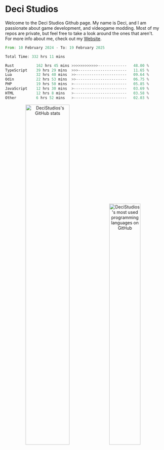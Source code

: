 # Deci Studios
Welcome to the Deci Studios Github page. My name is Deci, and I am passionate about game development, and videogame modding. Most of my repos are private, but feel free to take a look around the ones that aren't.
For more info about me, check out my <a href="https://decidev.co.uk" target="_blank">Website</a>.
<!--START_SECTION:waka-->

```rust
From: 10 February 2024 - To: 19 February 2025

Total Time: 332 hrs 11 mins

Rust          162 hrs 45 mins >>>>>>>>>>>>-------------   48.00 %
TypeScript    39 hrs 29 mins  >>>----------------------   11.65 %
Lua           32 hrs 40 mins  >>-----------------------   09.64 %
Odin          22 hrs 53 mins  >>-----------------------   06.75 %
PHP           19 hrs 50 mins  >------------------------   05.85 %
JavaScript    12 hrs 30 mins  >------------------------   03.69 %
HTML          12 hrs 8 mins   >------------------------   03.58 %
Other         6 hrs 52 mins   >------------------------   02.03 %
```

<!--END_SECTION:waka-->
<p align="center">
  <a href="https://github.com/anuraghazra/github-readme-stats" target="_blank"><img src="https://github-readme-stats.vercel.app/api?username=decistudios&show_icons=true&count_private=true&theme=omni&hide_border=true" alt="DeciStudios's GitHub stats" width="53.1%" /></a>
  <a href="https://github.com/anuraghazra/github-readme-stats" target="_blank"><img width="44.7%" src="https://github-readme-stats.vercel.app/api/top-langs/?username=decistudios&theme=omni&layout=compact&hide_border=true&langs_count=6" alt="DeciStudios's most used programming languages on GitHub" /></a>
</p>


